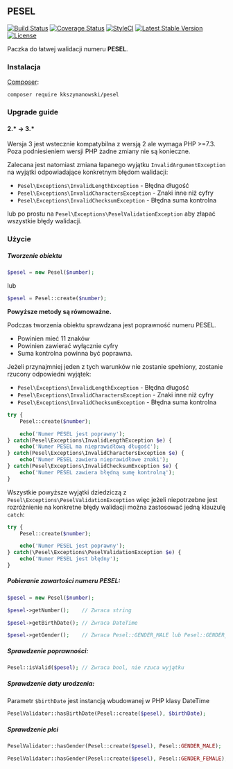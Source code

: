 ## PESEL
[![Build Status](https://travis-ci.org/KKSzymanowski/PESEL.svg?branch=master)](https://travis-ci.org/KKSzymanowski/PESEL)
[![Coverage Status](https://coveralls.io/repos/github/KKSzymanowski/PESEL/badge.svg?branch=master)](https://coveralls.io/github/KKSzymanowski/PESEL?branch=master)
[![StyleCI](https://styleci.io/repos/61304979/shield)](https://styleci.io/repos/61304979)
[![Latest Stable Version](https://poser.pugx.org/kkszymanowski/pesel/v/stable)](https://packagist.org/packages/kkszymanowski/pesel)
[![License](https://poser.pugx.org/kkszymanowski/pesel/license)](https://packagist.org/packages/kkszymanowski/pesel)


Paczka do łatwej walidacji numeru **PESEL**.

### Instalacja
[Composer](https://getcomposer.org/):
```
composer require kkszymanowski/pesel
```

### Upgrade guide
#### 2.* -> 3.*
Wersja 3 jest wstecznie kompatybilna z wersją 2 ale wymaga PHP >=7.3.
Poza podniesieniem wersji PHP żadne zmiany nie są konieczne.

Zalecana jest natomiast zmiana łapanego wyjątku `InvalidArgumentException` na wyjątki odpowiadające konkretnym błędom walidacji:
- `Pesel\Exceptions\InvalidLengthException` - Błędna długość
- `Pesel\Exceptions\InvalidCharactersException` - Znaki inne niż cyfry
- `Pesel\Exceptions\InvalidChecksumException` - Błędna suma kontrolna

lub po prostu na `Pesel\Exceptions\PeselValidationException` aby złapać wszystkie błędy walidacji.

### Użycie
##### Tworzenie obiektu
```php
$pesel = new Pesel($number);
```
lub
```php
$pesel = Pesel::create($number);
```
**Powyższe metody są równoważne.**

Podczas tworzenia obiektu sprawdzana jest poprawność numeru PESEL.
- Powinien mieć 11 znaków
- Powinien zawierać wyłącznie cyfry
- Suma kontrolna powinna być poprawna.

Jeżeli przynajmniej jeden z tych warunków nie zostanie spełniony, zostanie rzucony odpowiedni wyjątek:
- `Pesel\Exceptions\InvalidLengthException` - Błędna długość
- `Pesel\Exceptions\InvalidCharactersException` - Znaki inne niż cyfry
- `Pesel\Exceptions\InvalidChecksumException` - Błędna suma kontrolna

```php
try {
    Pesel::create($number);

    echo('Numer PESEL jest poprawny');
} catch(Pesel\Exceptions\InvalidLengthException $e) {
    echo('Numer PESEL ma nieprawidłową długość');
} catch(Pesel\Exceptions\InvalidCharactersException $e) {
    echo('Numer PESEL zawiera nieprawidłowe znaki');
} catch(Pesel\Exceptions\InvalidChecksumException $e) {
    echo('Numer PESEL zawiera błędną sumę kontrolną');
}
```

Wszystkie powyższe wyjątki dziedziczą z `Pesel\Exceptions\PeselValidationException` więc jeżeli niepotrzebne jest 
rozróżnienie na konkretne błędy walidacji można zastosować jedną klauzulę `catch`:
```php
try {
    Pesel::create($number);

    echo('Numer PESEL jest poprawny');
} catch(\Pesel\Exceptions\PeselValidationException $e) {
    echo('Numer PESEL jest błędny');
}
```
##### Pobieranie zawartości numeru PESEL:
```php
$pesel = new Pesel($number);

$pesel->getNumber();    // Zwraca string

$pesel->getBirthDate(); // Zwraca DateTime

$pesel->getGender();    // Zwraca Pesel::GENDER_MALE lub Pesel::GENDER_FEMALE
```
##### Sprawdzenie poprawności:
```php
Pesel::isValid($pesel); // Zwraca bool, nie rzuca wyjątku
```

##### Sprawdzenie daty urodzenia:

Parametr `$birthDate` jest instancją wbudowanej w PHP klasy DateTime
```php
PeselValidator::hasBirthDate(Pesel::create($pesel), $birthDate);
```

##### Sprawdzenie płci
```php
PeselValidator::hasGender(Pesel::create($pesel), Pesel::GENDER_MALE);

PeselValidator::hasGender(Pesel::create($pesel), Pesel::GENDER_FEMALE);
```
